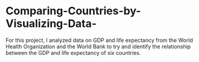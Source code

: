 # Comparing-Countries-by-Visualizing-Data-
For this project, I analyzed data on GDP and life expectancy from the World Health Organization and the World Bank to try and identify the relationship between the GDP and life expectancy of six countries.
